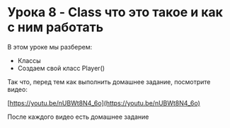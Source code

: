 # Урока 8 - Class что это такое и как с ним работать

В этом уроке мы разберем:
- Классы
- Создаем свой класс Player()

Так что, перед тем как выполнить домашнее задание, посмотрите видео:

[https://youtu.be/nUBWt8N4_6o](https://youtu.be/nUBWt8N4_6o)

После каждого видео есть домашнее задание
